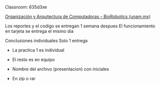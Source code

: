 Classroom: 635d3xe

[Organización y Arquitectura de Computadoras – BioRobotics (unam.mx)](https://biorobotics.fi-p.unam.mx/organizacion-y-arquitectura-de-computadoras/)

Los reportes y el codigo se entregan 1 semana despues
El funcionamiento en tarjeta se entrega el mismo dia

Conclusiones individuales
Solo 1 entrega

- La practica 1 es individual
- El resto es en equipo

- Nombre del archivo (presentacion) con iniciales
- En zip o rar

